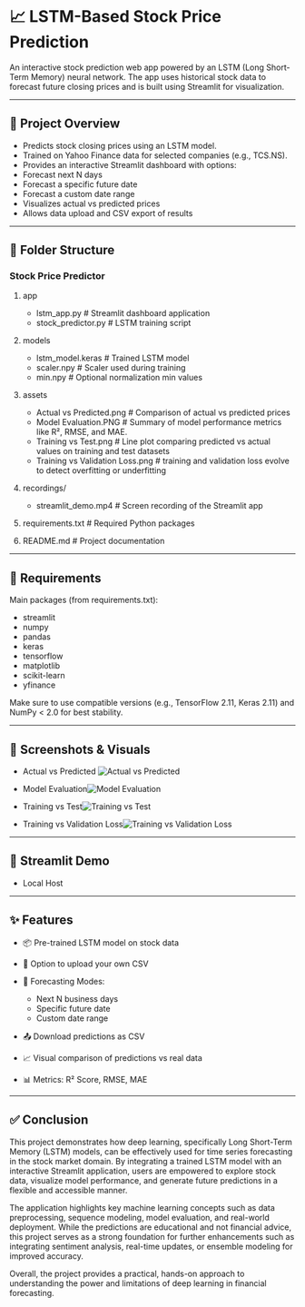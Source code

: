 # 📈 LSTM-Based Stock Price Prediction

An interactive stock prediction web app powered by an LSTM (Long Short-Term Memory) neural network. The app uses historical stock data to forecast future closing prices and is built using Streamlit for visualization.

---

## 🧠 Project Overview

-  Predicts stock closing prices using an LSTM model.
-  Trained on Yahoo Finance data for selected companies (e.g., TCS.NS).
-  Provides an interactive Streamlit dashboard with options:
  - Forecast next N days
  - Forecast a specific future date
  - Forecast a custom date range
-  Visualizes actual vs predicted prices
-  Allows data upload and CSV export of results

---

## 📁 Folder Structure

### Stock Price Predictor
1. app
   - lstm_app.py # Streamlit dashboard application
   - stock_predictor.py # LSTM training script

2. models
   - lstm_model.keras # Trained LSTM model
   - scaler.npy # Scaler used during training
   - min.npy # Optional normalization min values

3. assets
   - Actual vs Predicted.png # Comparison of actual vs predicted prices
   - Model Evaluation.PNG # Summary of model performance metrics like R², RMSE, and MAE.
   - Training vs Test.png # Line plot comparing predicted vs actual values on training and test datasets
   - Training vs Validation Loss.png # training and validation loss evolve to detect overfitting or underfitting
     
4. recordings/
   -  streamlit_demo.mp4 # Screen recording of the Streamlit app

5. requirements.txt # Required Python packages

6.  README.md # Project documentation
---
## 🧾 Requirements

Main packages (from requirements.txt):

- streamlit
- numpy
- pandas
- keras
- tensorflow
- matplotlib
- scikit-learn
- yfinance

Make sure to use compatible versions (e.g., TensorFlow 2.11, Keras 2.11) and NumPy < 2.0 for best stability.

---

## 📸 Screenshots & Visuals
- Actual vs Predicted ![Actual vs Predicted](https://github.com/user-attachments/assets/18d823da-229b-4f87-8dcf-1de6ff93dfdb)

- Model Evaluation![Model Evaluation](https://github.com/user-attachments/assets/87664c4d-573c-4586-ab8f-97fc205cc6af)

- Training vs Test![Training vs Test](https://github.com/user-attachments/assets/dd7cded5-cde7-4ed8-835f-989a2244ed18)

- Training vs Validation Loss![Training vs Validation Loss](https://github.com/user-attachments/assets/c6c442c0-ed8f-467e-98cc-278767f200b6)


---
## 🎥 Streamlit Demo
- Local Host
---
## ✨ Features

- 📦 Pre-trained LSTM model on stock data

- 📂 Option to upload your own CSV

- 🔁 Forecasting Modes:
  - Next N business days
  - Specific future date
  - Custom date range

- 📤 Download predictions as CSV

- 📈 Visual comparison of predictions vs real data

- 📊 Metrics: R² Score, RMSE, MAE

---

## ✅ Conclusion

This project demonstrates how deep learning, specifically Long Short-Term Memory (LSTM) models, can be effectively used for time series forecasting in the stock market domain. By integrating a trained LSTM model with an interactive Streamlit application, users are empowered to explore stock data, visualize model performance, and generate future predictions in a flexible and accessible manner.

The application highlights key machine learning concepts such as data preprocessing, sequence modeling, model evaluation, and real-world deployment. While the predictions are educational and not financial advice, this project serves as a strong foundation for further enhancements such as integrating sentiment analysis, real-time updates, or ensemble modeling for improved accuracy.

Overall, the project provides a practical, hands-on approach to understanding the power and limitations of deep learning in financial forecasting.


